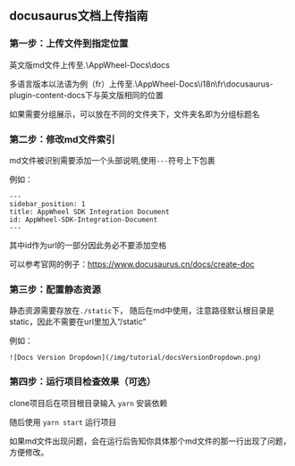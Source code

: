 ## docusaurus文档上传指南


### 第一步：上传文件到指定位置

英文版md文件上传至.\AppWheel-Docs\docs

多语言版本以法语为例（fr）上传至.\AppWheel-Docs\i18n\fr\docusaurus-plugin-content-docs下与英文版相同的位置

如果需要分组展示，可以放在不同的文件夹下，文件夹名即为分组标题名

### 第二步：修改md文件索引

md文件被识别需要添加一个头部说明,使用`---`符号上下包裹

例如：

```
---
sidebar_position: 1
title: AppWheel SDK Integration Document
id: AppWheel-SDK-Integration-Document
---
```

其中id作为url的一部分因此务必不要添加空格

可以参考官网的例子：https://www.docusaurus.cn/docs/create-doc

### 第三步：配置静态资源

静态资源需要存放在`./static`下，
随后在md中使用，注意路径默认根目录是static，因此不需要在url里加入“/static”

例如：

```
![Docs Version Dropdown](/img/tutorial/docsVersionDropdown.png)
```

### 第四步：运行项目检查效果（可选）

clone项目后在项目根目录输入 `yarn` 安装依赖

随后使用 `yarn start` 运行项目

如果md文件出现问题，会在运行后告知你具体那个md文件的那一行出现了问题，方便修改。


